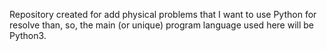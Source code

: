 Repository created for add physical problems that I want to use Python for resolve than, so, the main (or unique) program language used here will be Python3.
